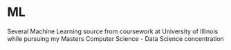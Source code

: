 # ML

Several Machine Learning source from coursework at University of Illinois while pursuing my Masters Computer Science - Data Science concentration
